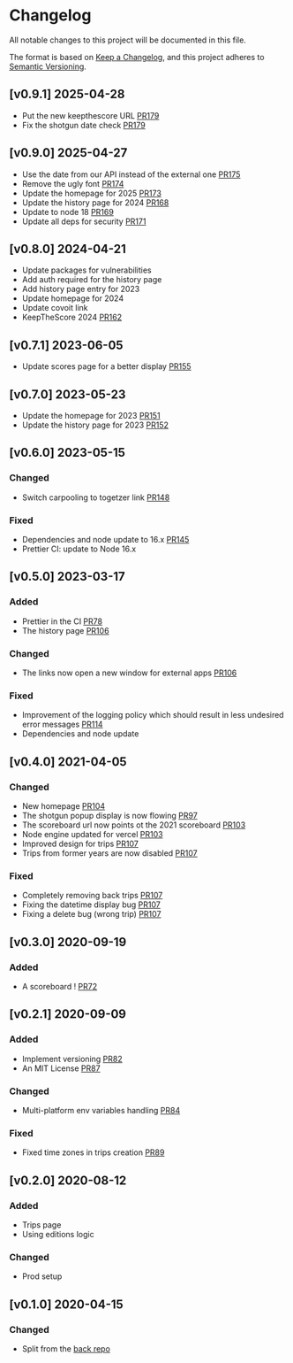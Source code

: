 # Changelog

All notable changes to this project will be documented in this file.

The format is based on [Keep a Changelog](https://keepachangelog.com/en/1.0.0/),
and this project adheres to [Semantic Versioning](https://semver.org/spec/v2.0.0.html).

## [v0.9.1] 2025-04-28

-   Put the new keepthescore URL [PR179](https://github.com/TanguyLe/HoulgateFestFront/pull/179)
-   Fix the shotgun date check [PR179](https://github.com/TanguyLe/HoulgateFestFront/pull/179)

## [v0.9.0] 2025-04-27

-   Use the date from our API instead of the
    external one [PR175](https://github.com/TanguyLe/HoulgateFestFront/pull/175)
-   Remove the ugly font [PR174](https://github.com/TanguyLe/HoulgateFestFront/pull/174)
-   Update the homepage for 2025 [PR173](https://github.com/TanguyLe/HoulgateFestFront/pull/173)
-   Update the history page for 2024 [PR168](https://github.com/TanguyLe/HoulgateFestFront/pull/168)
-   Update to node 18 [PR169](https://github.com/TanguyLe/HoulgateFestFront/pull/169)
-   Update all deps for security [PR171](https://github.com/TanguyLe/HoulgateFestFront/pull/171)

## [v0.8.0] 2024-04-21

-   Update packages for vulnerabilities
-   Add auth required for the history page
-   Add history page entry for 2023
-   Update homepage for 2024
-   Update covoit link
-   KeepTheScore 2024 [PR162](https://github.com/TanguyLe/HoulgateFestFront/pull/162)

## [v0.7.1] 2023-06-05

-   Update scores page for a better display [PR155](https://github.com/TanguyLe/HoulgateFestFront/pull/155)

## [v0.7.0] 2023-05-23

-   Update the homepage for 2023 [PR151](https://github.com/TanguyLe/HoulgateFestFront/pull/151)
-   Update the history page for 2023 [PR152](https://github.com/TanguyLe/HoulgateFestFront/pull/152)

## [v0.6.0] 2023-05-15

### Changed

-   Switch carpooling to togetzer link [PR148](https://github.com/TanguyLe/HoulgateFestFront/pull/148)

### Fixed

-   Dependencies and node update to 16.x [PR145](https://github.com/TanguyLe/HoulgateFestFront/pull/145)
-   Prettier CI: update to Node 16.x

## [v0.5.0] 2023-03-17

### Added

-   Prettier in the CI [PR78](https://github.com/TanguyLe/HoulgateFestFront/pull/78)
-   The history page [PR106](https://github.com/TanguyLe/HoulgateFestFront/pull/106)

### Changed

-   The links now open a new window for external apps [PR106](https://github.com/TanguyLe/HoulgateFestFront/pull/106)

### Fixed

-   Improvement of the logging policy which should result in less undesired error messages [PR114](https://github.com/TanguyLe/HoulgateFestBack/pull/114)
-   Dependencies and node update

## [v0.4.0] 2021-04-05

### Changed

-   New homepage [PR104](https://github.com/TanguyLe/HoulgateFestFront/pull/104)
-   The shotgun popup display is now flowing [PR97](https://github.com/TanguyLe/HoulgateFestFront/pull/97)
-   The scoreboard url now points ot the 2021 scoreboard [PR103](https://github.com/TanguyLe/HoulgateFestFront/pull/103)
-   Node engine updated for vercel [PR103](https://github.com/TanguyLe/HoulgateFestFront/pull/103)
-   Improved design for trips [PR107](https://github.com/TanguyLe/HoulgateFestFront/pull/107)
-   Trips from former years are now disabled [PR107](https://github.com/TanguyLe/HoulgateFestFront/pull/107)

### Fixed

-   Completely removing back trips [PR107](https://github.com/TanguyLe/HoulgateFestFront/pull/107)
-   Fixing the datetime display bug [PR107](https://github.com/TanguyLe/HoulgateFestFront/pull/107)
-   Fixing a delete bug (wrong trip) [PR107](https://github.com/TanguyLe/HoulgateFestFront/pull/107)

## [v0.3.0] 2020-09-19

### Added

-   A scoreboard ! [PR72](https://github.com/TanguyLe/HoulgateFestFront/pull/72)

## [v0.2.1] 2020-09-09

### Added

-   Implement versioning [PR82](https://github.com/TanguyLe/HoulgateFestBack/pull/82)
-   An MIT License [PR87](https://github.com/TanguyLe/HoulgateFestBack/pull/87)

### Changed

-   Multi-platform env variables handling [PR84](https://github.com/TanguyLe/HoulgateFestBack/pull/84)

### Fixed

-   Fixed time zones in trips creation [PR89](https://github.com/TanguyLe/HoulgateFestBack/pull/89)

## [v0.2.0] 2020-08-12

### Added

-   Trips page
-   Using editions logic

### Changed

-   Prod setup

## [v0.1.0] 2020-04-15

### Changed

-   Split from the [back repo](https://github.com/TanguyLe/HoulgateFestBack)

